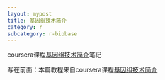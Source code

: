 ```yaml
---
layout: mypost
title: 基因组技术简介
category: r
subcategory: r-biobase
---
```

coursera课程[基因组技术简介](https://www.coursera.org/specializations/genomic-data-science)笔记

<!-- more -->

写在前面：本篇教程来自coursera课程[基因组技术简介](https://www.coursera.org/specializations/genomic-data-science)


